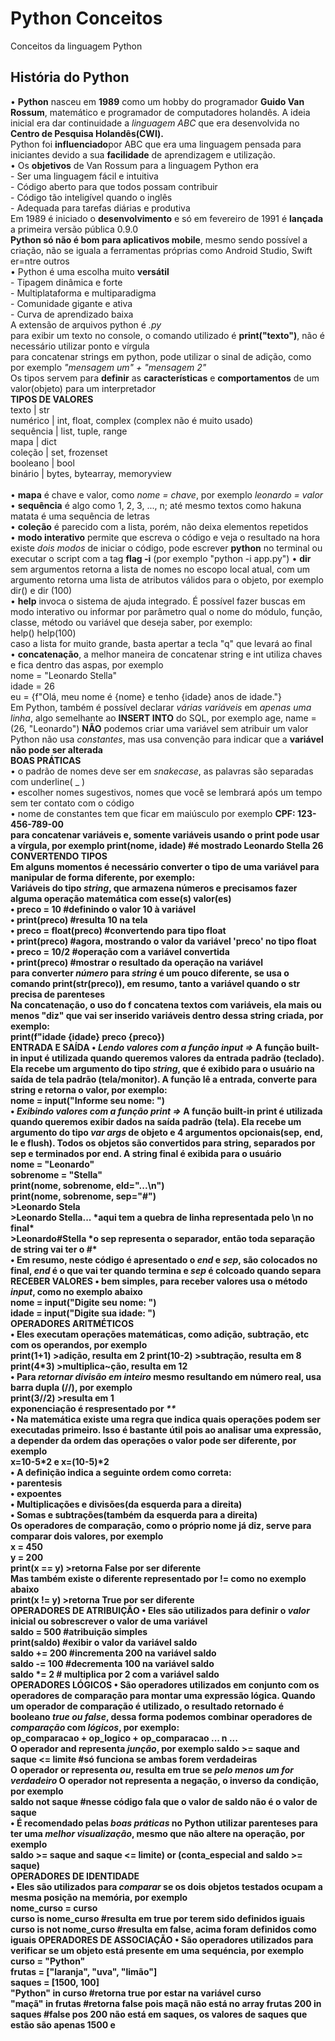 # Python Conceitos
Conceitos da linguagem Python
<h2>História do Python</h2>
• <b>Python</b> nasceu em <b>1989</b> como um hobby do programador <b>Guido Van Rossum</b>,  matemático e programador de computadores holandês. A ideia inicial era dar continuidade a <i>linguagem ABC</i> que era desenvolvida no <b>Centro de Pesquisa Holandês(CWI).</b>
<br>
Python foi <b>influenciado</b>por ABC que era uma linguagem pensada para iniciantes devido a sua <b>facilidade</b> de aprendizagem e utilização.
<br>
• Os <b>objetivos</b> de Van Rossum para a linguagem Python era
<br>
- Ser uma linguagem fácil e intuitiva
<br>
- Código aberto para que todos possam contribuir
<br>
- Código tão inteligível quando o inglês
<br>
- Adequada para tarefas diárias e produtiva
<br>
Em 1989 é iniciado o <b>desenvolvimento</b> e só em fevereiro de 1991 é <b>lançada</b> a primeira versão pública 0.9.0
<br>
<b>Python só não é bom para aplicativos mobile</b>, mesmo sendo possível a criação, não se iguala a ferramentas próprias como Android Studio, Swift er=ntre outros
<br>
• Python é uma escolha muito <b>versátil</b>
<br>
- Tipagem dinâmica e forte
<br>
- Multiplataforma e multiparadigma
<br>
- Comunidade gigante e ativa
<br>
- Curva de aprendizado baixa
<br>
A extensão de arquivos python é <i>.py</i>
<br>
para exibir um texto no console, o comando utilizado é <b>print("texto")</b>, não é necessário utilizar ponto e vírgula
<br>
para concatenar strings em python, pode utilizar o sinal de adição, como por exemplo <i>"mensagem um" + "mensagem 2"</i>
<br>
Os tipos servem para <b>definir</b> as <b>características</b> e <b>comportamentos</b> de um valor(objeto) para um interpretador
<br>
<b>TIPOS DE VALORES</b>
<br>
texto | str
<br>
numérico | int, float, complex (complex não é muito usado)
<br>
sequência | list, tuple, range
<br>
mapa | dict
<br>
coleção | set, frozenset
<br>
booleano | bool
<br>
binário | bytes, bytearray, memoryview
<br><br>
• <b>mapa</b> é chave e valor, como <i>nome = chave</i>, por exemplo <i>leonardo = valor</i>
<br>
• <b>sequência</b> é algo como 1, 2, 3, ..., n; até mesmo textos como hakuna matata é uma sequência de letras
<br>
• <b>coleção</b> é parecido com a lista, porém, não deixa elementos repetidos
<br>
• <b>modo interativo</b> permite que escreva o código e veja o resultado na hora
<br>
existe <i>dois modos</i> de iniciar o código, pode escrever <b>python</b> no terminal ou executar o script com a tag <b>flag -i</b> (por exemplo "python -i app.py")
• <b>dir</b> sem argumentos retorna a lista de nomes no escopo local atual, com um argumento retorna uma lista de atributos válidos para o objeto, por exemplo
<br>
dir() e dir (100)
<br>
• <b>help</b> invoca o sistema de ajuda integrado. É possível fazer buscas em modo interativo ou informar por parâmetro qual o nome do módulo, função, classe, método ou variável que deseja saber, por exemplo:
<br>
help()
help(100)
<br>
caso a lista for muito grande, basta apertar a tecla "q" que levará ao final
<br>
• <b>concatenação</b>, a melhor maneira de concatenar string e int utiliza chaves e fica dentro das aspas, por exemplo
<br>
nome = "Leonardo Stella"
<br>
idade = 26
<br>
eu = {f"Olá, meu nome é {nome} e tenho {idade} anos de idade."}
<br>
Em Python, também é possível declarar <i>várias variáveis</i> em <i>apenas uma linha</i>, algo semelhante ao <b>INSERT INTO</b> do SQL, por exemplo age, name = (26, "Leonardo")
<b>NÃO</b> podemos criar uma variável sem atribuir um valor
<br>
Python não usa <i>constantes</i>, mas usa convenção para indicar que a <b>variável não pode ser alterada</b>
<br>
<b>BOAS PRÁTICAS</b>
<br>
• o padrão de nomes deve ser em <i>snakecase</i>, as palavras são separadas com underline( _ )
<br>
• escolher nomes sugestivos, nomes que você se lembrará após um tempo sem ter contato com o código
<br>
• nome de constantes tem que ficar em maiúsculo por exemplo <b>CPF: 123-456-789-00
<br>
para <b>concatenar</b> variáveis e, somente variáveis usando o <b>print</b> pode usar a <b>vírgula</b>, por exemplo print(nome, idade) #é mostrado Leonardo Stella 26
<b>CONVERTENDO TIPOS</b>
<br>
Em alguns momentos é necessário converter o tipo de uma variável para manipular de forma diferente, por exemplo:
<br>
Variáveis do tipo <i>string</i>, que armazena números e precisamos fazer alguma <b>operação matemática</b> com esse(s) valor(es)
<br>
• <b>preco = 10</b> #definindo o valor 10 à variável
<br>
• <b>print(preco)</b> #resulta 10 na tela
<br>
• <b>preco = float(preco) #convertendo para tipo float
<br>
• <b>print(preco) #agora, mostrando o valor da variável 'preco' no tipo float
<br>
• <b>preco = 10/2</b> #operação com a variável convertida
<br>
• <b>print(preco) #mostrar o resultado da operação na variável
<br>
para converter <i>número</i> para <i>string</i> é um pouco diferente, se usa o comando <b>print(str(preco)), em resumo, tanto a variável quando o str precisa de parenteses
<br>
Na <b>concatenação</b>, o uso do <b>f</b> concatena textos com variáveis, ela mais ou menos "diz" que vai ser inserido variáveis dentro dessa string criada, por exemplo:
<br>
print(f"idade {idade} preco {preco})
<br>
<b>ENTRADA E SAÍDA</b>
• <i>Lendo valores com a função input =></i> A função <b>built-in input</b> é utilizada quando queremos valores da entrada padrão (teclado). Ela recebe um argumento do tipo <i>string</i>, que é exibido para o usuário na saída de tela padrão (tela/monitor). A função lê a entrada, converte para string e retorna o valor, por exemplo:
<br>
nome = input("Informe seu nome: ")
<br>
• <i>Exibindo valores com a função print =></i> A função <b>built-in print</b> é utilizada quando queremos exibir dados na saída padrão (tela). Ela recebe um argumento do tipo <i>var args</i> de objeto e 4 argumentos opcionais(sep, end, le e flush). Todos os objetos são convertidos para string, separados por sep e terminados por end. A string final é exibida para o usuário
<br> 
<b>
nome = "Leonardo"
<br>
sobrenome = "Stella"
<br>
print(nome, sobrenome, eld="...\n")
<br>
print(nome, sobrenome, sep="#")
</b>
<br>
>Leonardo Stela
<br>
>Leonardo Stella... *aqui tem a quebra de linha representada pelo \n no final*
<br>
>Leonardo#Stella *o sep representa o separador, então toda separação de string vai ter o #*
<br>
• Em resumo, neste código é apresentado o <i>end</i> e <i>sep</i>, são colocados no final, <i>end</i> é o que vai ter quando termina e <i>sep</i> é colcoado quando separa
<br>
<b>RECEBER VALORES</b>
• bem simples, para receber valores usa o método <i>input</i>, como no exemplo abaixo
<br>
<b>
nome = input("Digite seu nome: ")
<br>
idade = input("Digite sua idade: ")
<br>
<b>OPERADORES ARITMÉTICOS</b>
<br>
• Eles executam operações matemáticas, como adição, subtração, etc com os operandos, por exemplo
<br>
<b>print(1+1)</b> >adição, resulta em 2
<b>print(10-2)</b> >subtração, resulta em 8
<b>print(4*3)</b> >multiplica~ção, resulta em 12
<br>
• Para <i>retornar divisão em inteiro</i> mesmo resultando em número real, usa <b>barra dupla (//)</b>, por exemplo
<br>
<b>print(3//2)</b> >resulta em 1
<br>
<b>exponenciação</b> é respresentado por <i>**</i>
<br>
• Na matemática existe uma <b>regra</b> que indica quais <b>operações</b> podem ser executadas primeiro. Isso é bastante útil pois ao analisar uma expressão, a depender da ordem das operações o valor pode ser diferente, por exemplo
<br>
x=10-5*2 e x=(10-5)*2
<br>
• A <b>definição</b> indica a seguinte ordem como correta:
<br>
• parentesis
<br>
• expoentes
<br>
• Multiplicações e divisões(da esquerda para a direita)
<br>
• Somas e subtrações(também da esquerda para a direita)
<br>
Os <b>operadores de comparação</b>, como o próprio nome já diz, serve para <b>comparar</b> dois valores, por exemplo
<br>
x = 450
<br>
y = 200
<br>
print(x == y)</b> >retorna False por ser diferente
<br>
Mas também existe o <b>diferente</b> representado por != como no exemplo abaixo
<br>
<b>print(x != y)</b> >retorna True por ser diferente
<br>
<b>OPERADORES DE ATRIBUIÇÃO</b>
• Eles são utilizados para definir o <i>valor</i> inicial ou sobrescrever o valor de uma variável
<br>
<b>saldo = 500</b> #atribuição simples
<br>
<b>print(saldo)</b> #exibir o valor da variável saldo
<br>
<b>saldo += 200</b> #incrementa 200 na variável saldo
<br>
<b>saldo -= 100</b> #decrementa 100 na variável saldo
<br>
<b>saldo *= 2</b> # multiplica por 2 com a variável saldo
<br>
<b>OPERADORES LÓGICOS</b>
• São operadores utilizados em conjunto com os operadores de comparação para montar uma expressão lógica. Quando um operador de comparação é utilizado, o resultado retornado é booleano <i>true ou false</i>, dessa forma podemos combinar operadores de <i>comparação</i> com <i>lógicos</i>, por exemplo:
<br>
<b>
op_comparacao + op_logico + op_comparacao ... n ...
<br>
O operador <b>and</b> representa <i>junção</i>, por exemplo
<b>saldo >= saque and saque <= limite</b> #só funciona se ambas forem verdadeiras
<br>
O operador <o>or</o> representa <i>ou</i>, resulta em true se <i> pelo menos um for verdadeiro</i>
<b>
O operador <b>not</b> representa a negação, o inverso da condição, por exemplo
<br>
<b>saldo not saque</b> #nesse código fala que o valor de saldo não é o valor de saque
<br>
• É recomendado pelas <i>boas práticas</i> no Python utilizar <b>parenteses</b> para ter uma <i>melhor visualização</i>, mesmo que não altere na operação, por exemplo
<br>
<b>saldo >= saque and saque <= limite) or (conta_especial and saldo >= saque)
<br>
<b>OPERADORES DE IDENTIDADE</b>
<br>
• Eles são utilizados para <i>comparar</i> se os dois objetos testados ocupam a mesma posição na memória, por exemplo
<br>
<b>nome_curso = curso
<br>
curso is nome_curso</b> #resulta em true por terem sido definidos iguais
<br>
<b>curso is not nome_curso</b> #resulta em false, acima foram definidos como iguais
<b>OPERADORES DE ASSOCIAÇÃO</b>
• São operadores utilizados para verificar se um objeto está presente em uma sequéncia, por exemplo
<br>
<b>
curso = "Python"
<br>
frutas = ["laranja", "uva", "limão"]
<br>
saques = [1500, 100]
<br>
"Python" in curso </b> #retorna true por estar na variável curso
<br>
<b>"maçã" in frutas</b> #retorna false pois maçã não está no array frutas 
<b>200 in saques</b> #false pos 200 não está em saques, os valores de saques que estão são apenas 1500 e
